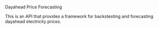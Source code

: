 Dayahead Price Forecasting

This is an API that provides a framework for backstesting and forecasting dayahead electricity prices.
